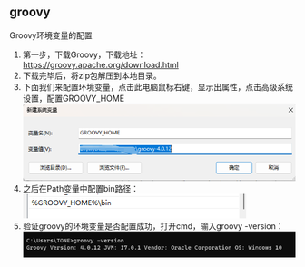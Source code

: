 ## groovy
Groovy环境变量的配置
1. 第一步，下载Groovy，下载地址：https://groovy.apache.org/download.html
2. 下载完毕后，将zip包解压到本地目录。
4. 下面我们来配置环境变量，点击此电脑鼠标右键，显示出属性，点击高级系统设置，配置GROOVY_HOME
![img.png](img/environment.png)
5. 之后在Path变量中配置bin路径：
![img.png](img/environment_path.png)
6. 验证groovy的环境变量是否配置成功，打开cmd，输入groovy -version：
![img.png](img/environment_cmd.png)
